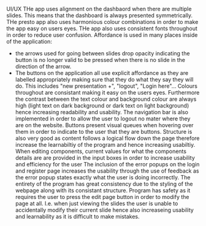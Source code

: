 UI/UX
THe app uses alignment on the dashbaord when there are multiple slides. This means that the dashboard is always presented symmetrically.
THe presto app also uses harmonious colour combinations in order to make the app easy on users eyes.
THe app also uses consistent fonts throughout in order to reduce user confusion.
Affordance is used in many places inside of the application: 
- the arrows used for going between slides drop opacity indicating the button is no longer valid to be pressed when there is no slide in the direction of the arrow.
- The buttons on the application all use explicit affordance as they are labelled appropriately making sure that they do what they say they will do. This includes "new presentation +", "logout", "Login here"...
Colours throughout are consistant making it easy on the users eyes. Furthermore the contrast between the text colour and background colour are always high (light text on dark background or dark text on light background) hence increasing readability and usability.
The navigation bar is also implemented in order to allow the user to logout no mater where they are on the website.
Buttons present visual queues when hovering over them in order to indicate to the user that they are buttons.
Structure is also very good as content follows a logical flow down the page therefore increase the learnabiltiy of the program and hence increasing usabiltiy.
When editing components, current values for what the components details are are provided in the input boxes in order to increase usability and efficiency for the user
The inclusion of the error popups on the login and register page increases the usability through the use of feedback as the error popup states exactly what the user is doing incorrectly.
The entirety of the program has great consistency due to the styling of the webpage along with its consistant structure.
Program has safety as it requires the user to press the edit page button in order to modify the page at all. I.e. when just viewing the slides the user is unable to accidentally modify their current slide hence also increaseing 
usability and learnability as it is difficult to make mistakes.


